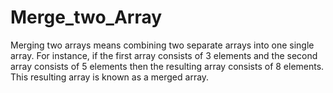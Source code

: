 # Merge_two_Array
Merging two arrays means combining two separate arrays into one single array. For instance, if the first array consists of 3 elements and the second array consists of 5 elements then the resulting array consists of 8 elements. This resulting array is known as a merged array.
